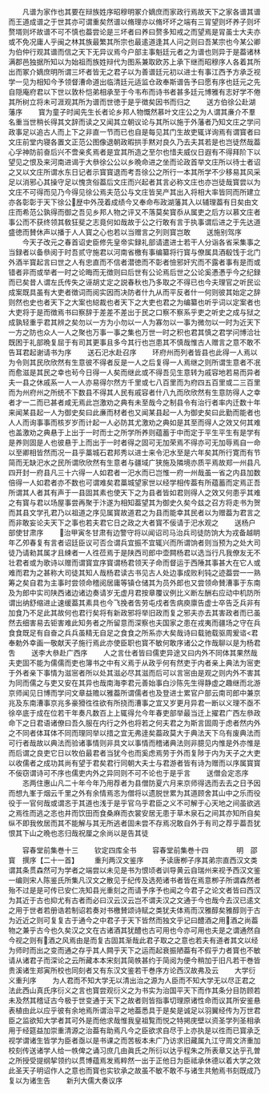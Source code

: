 <!-- { "loadSidebar": true } -->
　　凡谱为家作也其要在辩族姓序昭穆明冢介嫡庶而家政行焉故天下之家各谱其谱而王道成谱之于世其亦可谓重矣然谱以脩理亦以脩坏坏之端有三冐望则坏养子则坏赘壻则坏故谱不可不慎也葢尝论是三坏者曰养曰赘多知戒之而望焉是冐虽士大夫亦或不免况庸人乎闽之林其族最繁其所宗也最逺道逢其人问之则曰吾某宗也今某公卿为伯仲行观其谱而信之天下无异议焉今户部主事魁廷元者之为谱也则异于是葢诸林满郡邑独据所知以为始祖而族姓辩代为图系兼取欧苏上承下继而昭穆序人各着其所出而冢介嫡庶明所谓三坏者皆无之君子以为善谱廷元初以进士有事江西予方承乏视学一见为相知今予领督漕命道出临清廷元适监仓政奉斯谱告予曰愿有序也廷元之先自隠庵府君以下世以敦朴恺弟相承至于今韦布而诗书者甚多廷元博雅有志好学不倦其所树立将未可涯观其所为谱而世徳于是乎徴矣因书而归之
　　送方伯徐公赴湖藩序
　　寳为童子时闻先生长者论乡邦人物慨然慕叶文庄公之为人谓其亷介不羣名重当世稍长得其文辞而读之又闻其立朝议论与其所以施于外藩者乃知文庄之学问政事足以追古人而上下之非直一节而已也自是每见其门生故吏辄详询焉有谓寳者曰文庄前堂内寝各置文正范公图像退朝政暇拱手黙对良久乃去夫其若是也岂徒然哉葢心孚神防前奋后兴不啻亲炙焉者是宜其所造之至尔也惜夫威仪日遐有不得拜阶下以望见之恨及来河南进谒于大叅徐公公以乡晩命进之坐而论政首举文庄所以待士者诏之又以文庄所谓水东日记者示寳寳退而考吾徐公之所行一本其所学不少移易其风采足以消邪心其操守足以愧贪俗葢后文庄而兴起者其言必称文庄也亦岂徒哉寳尝以为文庄不可得而见乃今得见徐公焉夫范公与文庄皆吴产其出入将相大率皆同而所建立亦各彰彰于天下徐公歴中外茂着成绩今又奉命布政湖藩其入以辅理葢有日矣由文庄而希范公孰得而御之吾见乡邦人物之评又不落莫矣寳忝从属吏之后方以慕文庄者事公而不获终领其敎狂斐之志竟何如哉故于公之行敢有言于执事谓后进之于先达道盛徳而賛休声以播于人人寳之心也若以当赠言之列则寳岂敢
　　送施别驾序
　　今天子改元之春首诏史臣修先皇帝实録礼部请遣进士若干人分诣各省采集事之当録者以备叅阅于时吾贰守施君以河南省檄有事编纂将行寳与僚属具酒殽饯于北门外酒半寳起言曰世之人有忠直而不信者潜徳而不彰者憸邪奸宄而不露者事有是而或错者非而或举者一时之论晦而无徴则曰后世有公论焉后世之公论奚慿慿乎今之纪録而已矣昔人谓左氏传失之诬胡丈定之説春秋也乃多取之不得已也今夫理官之听民讼成案既具虽有大吏者徴词而阅实因而决防者什九从而平反者什一何则彼其始定之辞则然也史也者天下之大案也縂裁也者天下之大吏也君之为编纂也听乎词以定案者也大吏将于是而徴焉书曰察辞于差差不差出于民之口察不察系乎吏之听史之成与狱之成孰轻重乎君其辨之矣勿以一方为小勿以一人为寡勿以一事为微勿以一时为近天下一方之防也众人一人之聚也万事一事之集也万世一时之积也君其慎之君学问博洽壮既困于礼部晩复屈于有司其更事且多今其行也岂患其不慎哉惟古人赠言之意不敢不告耳君起谢请书为序
　　送石汜水赴召序
　　环府州而列者皆县也此得一人焉以为令则其民欣欣然有生意彼不得者反是一人之后复得一人焉继之则所谓生意者不冺而愈滋是其民之幸也茍今日得一人矣而继此或不得吾见生意转为戚容地若易而异者夫一县之休戚系一人一人亦易得尔然方千里或七八百里而为府四五百里或二三百里而为州府州之所统不下数县不得其人民有戚容者什八九而欣欣然有生意防得人之幸者才一二而已甚者咸无焉此岂激劝之典有未至哉今之制县令有治行者率内迁数十年来闻某县起一人为御史矣曰此亷而材者也又闻某县起一人为御史矣曰此勤而能者也人人而询事事而核岁岁而计起一人必防其尤激劝之典如是其至而得人之效又何其难也盖激劝之典悬于上出于一时而士之所学所养则蕴蓄于中而定于平生平生有是学有是养则固是人也彼悬于上而出于一时者得之固可无加荣焉不得亦可无加辱焉自一命以至卿相皆然而况一县乎藁城石君邦秀以进士来令汜水至是六年矣其所行寛而有节简而无缺汜水之民所谓欣欣然有生意者与疆域广狭施及隣境亦质平焉故郑一州县凡四开封一府县凡三十六得一人如君者一汜水而已岂惟一府一州哉虽一省之内县加数倍得一人如君者亦不数也可谓难矣君藁城望家世以经学相传葢有所蕴蓄而定焉正吾所谓其人者其有声于一县固其素也使天下之为县者皆如君则得人之效又何患乎其难之有寳与君以场屋事尝再聚于汴遂为相知葢望其为御史久矣今兹之召方将走书为贺而其县文学孔君乃以祖道之序见属寳故道君之为县而能幸其民者以为赠葢为君言之而非敢妄论夫天下之事也若夫君它日之政之大者寳不佞请于汜水观之
　　送杨户部使甘肃序
　　治甲寅冬甘肃有边警守将以闻诏司马治兵司徒防饷大为戎备越眀年乙夘春复有言者诏廷臣议可否佥谓兵宜振不宜辄兴而所谓饷者则当预为之处大司徒乃请勑其属才且綀者一人徃莅焉于是陕西司郎中壶闗杨君以选当行凡我僚友无不壮君者或为歌诗以赠而谓寳宜序寳谓杨君领天子命而督运于西陲其事甚大在它人或难而君为之甚称大司徒其知人哉杨君读古书见古人处边事成败利钝之迹葢尝一一熟筹之矣自君为主事时尝领命稽阅居庸等镇仓储其为员外郎也又尝领命賛漕事于东南及为郎中实司陕西诸边诸边奏请岁无虚月君按章覆议例比义断左酬右应动中机防所谓出纳舒缩进止速缓葢其素具也今飞挽者吿劳屯戍者吿病庾廪告虚士卒告乏兵非有加食乃不足此其故何也君行矣将有新政邪将举旧政而复之邪夫亦去其害政者而已虽然去细害易去钜害难此知务者之所留意而深察也夫国家之患在戎夷而疆场之守在兵食食既足有自奋之兵兵虽精无自足之食食之所系亦大矣哉诗曰载驰载驱周爰谘君奉勅外幸画一敬献天子施行焉此亦使臣职也寳不敏何敢序诸公之作哉聊以是为杨君吿
　　送李大叅赴广西序
　　人之言仕者皆曰儒吏异途又曰内外不同体其果然哉夫吏固不能为儒儒而吏也簿书之中有义焉于从政乎何有然吏于内者亲上典法为宻吏于外者亲下事情为滋宻者所以处其滋必尽其滋而后可以言宻由是观之则内外不害其为同而儒之与吏又安在其异也哉南海李君元善始事白沙陈先生得静虚之趣继而北游京师闻见日博而学问文章益赡以雅葢所谓儒者也及登进士累官户部云南司郎中兼京兆及东南漕事京兆多豪猾徃徃欲有所挠而漕事之宜又岁更月异君一断以义理不亟不徐卒底于成在位若干年奏凡数百上上辄得允今年春吏部举最当迁上擢君广西左叅政命下之日君语诸僚曰吾久服在内行之外也将若之何夫君之为斯言固周于虑者然内外之不同者体耳体不同而理同举以措之宜无弗逹矣葢政莫大于典法天下乌有废典法而可行者哉故以典法而验诸事情则非具文以事情而稽诸典法则非臆见内惟是外亦惟是而后谓之良吏它日以牧伯最君者当犹今也而奚虑焉劳于外而复陟于内为天子之大吏以收儒者之成功其尚有望于君矣君行同朝大夫士与君游者皆有诗为赠而以序属寳寳不佞窃谓诗可不序也儒吏内外之异同则不可不论也于是乎言
　　送僧会定忞序
　　忞两住惠山凡二十年今年乃用荐者为县僧防夏六月来京师得选而去去之日予因而想九峯于烟云千里之外有余情焉忞为僧将以遗脱世累为其道顾舍其山中之乐而役役于一官何哉或谓忞于其道也浅于是乎官乌乎君臣之义不可解于心天地之间虽欲逃之焉徃而逃之忞也井而饮田而食桑麻而衣裳安居无患于草木泉石之间其亦知所自矣纵不即我攸居而其不能解与其无所逃者固未尝不存焉况敢自外于有司之荐乎葢吾犹恨其下山之晩也忞归哉祝厘之余尚以是告其徒



　　容春堂前集巻十三
　　钦定四库全书
　　容春堂前集巻十四　　　　明　邵寳　撰序【二十一首】
　　重刋两汉文鉴序
　　予读唐栁子序其弟宗直西汉文类谓其条贯森然可为学者之端尝以未见是书为恨顷者训导黄云自瑞州来视予西汉文鉴一编则宋人陈鉴氏所集凡汉文之散见于纪传及选苑诸书者皆在焉意栁子所谓森然者殆不过是是可传已安仁冼知县光重刻之而请予序予也闻之今君子之论文者皆曰西汉为其近于古也抑尤有古者而必曰汉云汉云岂不谓夫汉之文通于今也哉今去汉已逺文之用于世者若册诰若制诏若奏对书檄賛颂诗赋之类犹夫体焉而汉雅醇矣雅醇则于古为近近之则可复复古于通今之中君子于天下皆然而独文乎记曰醴酒之用酒之尚葢物之兼乎古今也久矣汉之文在古诸酒其犹醴也古可用也今亦可用也夫是之谓通然自今视之则有酒之风焉由是而复古固其渐哉此君子取之之意也若夫有道者其文以经为师时而出之变而通之存乎其人闗乎天下之运而起衰振陋葢有不假乎力者寳也不敏请从诸君子而深论之云所藏本本宋刻其简帙甚约于简阅为便今稍加于旧凡若干巻皆贵溪诸生郑寅所校也同刻者又有东汉文鉴若干巻序方论西汉故弗及云
　　大学衍义重刋序
　　为人君而不知大学无以清出治之源为人臣而不知大学无以尽正君之法此西山真氏序衍义之言也寳尝观衍义之为书实为治国平天下而作其条分目防顾若未及然其稽证古今极于世变通于天下之故者则皆指事切理原诸性命而议其所安鉴悬表植由此以应乎彼有余地焉所谓治平之地葢悉具于是矣是诚足以羽翼经传为万世君臣之监欲知大学者其可外是而他求哉惟我皇祖覧而悦之特掲庑壁以资圣学列圣相承用于经筵益加崇重清源之治葢有助焉凡今之臣欲求自尽于上亦执是以徃而已寳承乏视学谓诸生皆学为臣者亟以是书课之而苦板本未广乃访求旧藏属九江守周文济重加校刻传送诸学人给一帙俾之诵习庶几由眞氏之所衍以达乎程朱之所表章又达乎孔曽之所授受提纲挈领约以贯博蕴焉发焉粹然一出于正他日为臣祗承休德以着大学之效此圣天子明诏作人之意也而寳也实钦承之故虽不敏不敢不与诸生共勉焉书刻既成乃复以为诸生告
　　新刋大儒大奏议序
